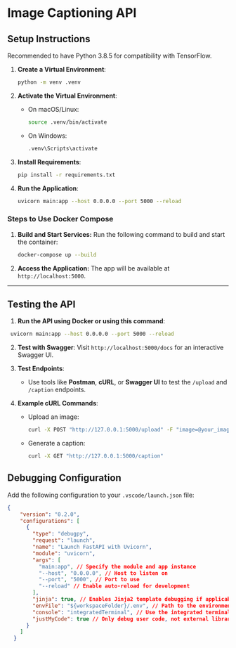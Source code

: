 # **Image Captioning API**

## Setup Instructions

Recommended to have Python 3.8.5 for compatibility with TensorFlow.

1. **Create a Virtual Environment**:

   ```bash
   python -m venv .venv
   ```

2. **Activate the Virtual Environment**:
   - On macOS/Linux:

     ```bash
     source .venv/bin/activate
     ```

   - On Windows:

     ```bash
     .venv\Scripts\activate
     ```

3. **Install Requirements**:

   ```bash
   pip install -r requirements.txt
   ```

4. **Run the Application**:

   ```bash
   uvicorn main:app --host 0.0.0.0 --port 5000 --reload
   ```

### Steps to Use Docker Compose

1. **Build and Start Services:**
   Run the following command to build and start the container:

   ```bash
   docker-compose up --build
   ```

2. **Access the Application:**
   The app will be available at `http://localhost:5000`.

---

## **Testing the API**

1. **Run the API using Docker or using this command**:

  ```bash
   uvicorn main:app --host 0.0.0.0 --port 5000 --reload
   ```

2. **Test with Swagger**:
   Visit `http://localhost:5000/docs` for an interactive Swagger UI.

3. **Test Endpoints**:
   - Use tools like **Postman**, **cURL**, or **Swagger UI** to test the `/upload` and `/caption` endpoints.

4. **Example cURL Commands**:
   - Upload an image:

     ```bash
     curl -X POST "http://127.0.0.1:5000/upload" -F "image=@your_image.jpg"
     ```

   - Generate a caption:

     ```bash
     curl -X GET "http://127.0.0.1:5000/caption"
     ```

## **Debugging Configuration**

Add the following configuration to your `.vscode/launch.json` file:

```json
{
    "version": "0.2.0",
    "configurations": [
      {
        "type": "debugpy",
        "request": "launch",
        "name": "Launch FastAPI with Uvicorn",
        "module": "uvicorn",
        "args": [
          "main:app", // Specify the module and app instance
          "--host", "0.0.0.0", // Host to listen on
          "--port", "5000", // Port to use
          "--reload" // Enable auto-reload for development
        ],
        "jinja": true, // Enables Jinja2 template debugging if applicable
        "envFile": "${workspaceFolder}/.env", // Path to the environment variables file
        "console": "integratedTerminal", // Use the integrated terminal for better interaction
        "justMyCode": true // Only debug user code, not external libraries
      }
    ]
  }
```
